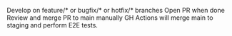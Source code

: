Develop on feature/* or bugfix/* or hotfix/* branches
Open PR when done
Review and merge PR to main manually
GH Actions will merge main to staging and perform E2E tests.
